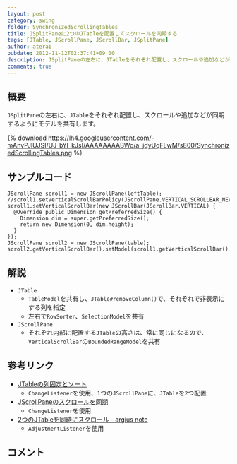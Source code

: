 ```yaml
---
layout: post
category: swing
folder: SynchronizedScrollingTables
title: JSplitPaneに2つのJTableを配置してスクロールを同期する
tags: [JTable, JScrollPane, JScrollBar, JSplitPane]
author: aterai
pubdate: 2012-11-12T02:37:41+09:00
description: JSplitPaneの左右に、JTableをそれぞれ配置し、スクロールや追加などが同期するようにモデルを共有します。
comments: true
---
```

## 概要
`JSplitPane`の左右に、`JTable`をそれぞれ配置し、スクロールや追加などが同期するようにモデルを共有します。

{% download https://lh4.googleusercontent.com/-mAnvPJlUJSI/UJ_bYI_kJsI/AAAAAAAABWo/a_jdyUqFLwM/s800/SynchronizedScrollingTables.png %}

## サンプルコード
<pre class="prettyprint"><code>JScrollPane scroll1 = new JScrollPane(leftTable);
//scroll1.setVerticalScrollBarPolicy(JScrollPane.VERTICAL_SCROLLBAR_NEVER);
scroll1.setVerticalScrollBar(new JScrollBar(JScrollBar.VERTICAL) {
  @Override public Dimension getPreferredSize() {
    Dimension dim = super.getPreferredSize();
    return new Dimension(0, dim.height);
  }
});
JScrollPane scroll2 = new JScrollPane(table);
scroll2.getVerticalScrollBar().setModel(scroll1.getVerticalScrollBar().getModel());
</code></pre>

## 解説
- `JTable`
    - `TableModel`を共有し、`JTable#removeColumn()`で、それぞれで非表示にする列を指定
    - 左右で`RowSorter`、`SelectionModel`を共有
- `JScrollPane`
    - それぞれ内部に配置する`JTable`の高さは、常に同じになるので、`VerticalScrollBar`の`BoundedRangeModel`を共有

<!-- dummy comment line for breaking list -->

## 参考リンク
- [JTableの列固定とソート](http://ateraimemo.com/Swing/FixedColumnTableSorting.html)
    - `ChangeListener`を使用、`1`つの`JScrollPane`に、`JTable`を`2`つ配置
- [JScrollPaneのスクロールを同期](http://ateraimemo.com/Swing/SynchronizedScroll.html)
    - `ChangeListener`を使用
- [2つのJTableを同時にスクロール - argius note](http://d.hatena.ne.jp/argius/20080325/1206454660)
    - `AdjustmentListener`を使用

<!-- dummy comment line for breaking list -->

## コメント
